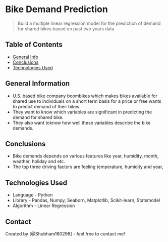 # Bike Demand Prediction
> Build a multiple linear regression model for the prediction of demand for shared bikes based on past two years data


## Table of Contents
* [General Info](#general-information)
* [Conclusions](#conclusions)
* [Technologies Used](#technologies-used)


<!-- You can include any other section that is pertinent to your problem -->

## General Information
- U.S. based bike company boombikes which makes bikes available for shared use to individuals on a short term basis for a price or free wants to predict demand of their bikes.
- They want to know which variables are significant in predicting the demand for shared bike.
- They also want toknow how well these variables describe the bike demands.


<!-- You don't have to answer all the questions - just the ones relevant to your project. -->

## Conclusions
- Bike demands depends on various features like year, humidity, month, weather, holiday and etc.
- The top three driving factors are feeling temperature, humidity and year,

<!-- You don't have to answer all the questions - just the ones relevant to your project. -->


## Technologies Used
- Language - Python
- Library -  Pandas, Numpy, Seaborn, Matplotlib, Scikit-learn, Statsmodel
- Algorithm - Linear Regression

<!-- As the libraries versions keep on changing, it is recommended to mention the version of library used in this project -->


## Contact
Created by [@Shubham180298] - feel free to contact me!


<!-- Optional -->
<!-- ## License -->
<!-- This project is open source and available under the [... License](). -->

<!-- You don't have to include all sections - just the one's relevant to your project -->
